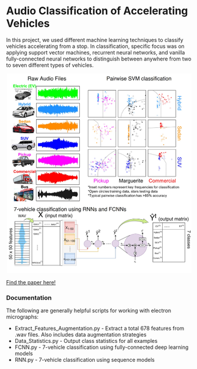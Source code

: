 # Audio Classification of Accelerating Vehicles

In this project, we used different machine learning techniques to classify vehicles accelerating from a stop. In classification, specific focus was on applying support vector machines, recurrent neural networks, and vanilla fully-connected neural networks to distinguish between anywhere from two to seven different types of vehicles.

<p align="center">
  <img width="500" height="539" src="Audio_TOC.jpg">
</p>

[Find the paper here!](http://cs229.stanford.edu/proj2019aut/data/assignment_308832_raw/26646848.pdf)

### Documentation
The following are generally helpful scripts for working with electron micrographs:
* Extract_Features_Augmentation.py - Extract a total 678 features from .wav files. Also includes data augmentation strategies
* Data_Statistics.py - Output class statistics for all examples
* FCNN.py - 7-vehicle classification using fully-connected deep learning models
* RNN.py - 7-vehicle classification using sequence models
